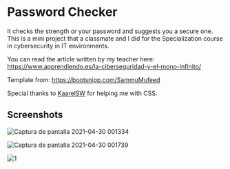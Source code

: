# Password Checker
It checks the strength or your password and suggests you a secure one.
This is a mini project that a classmate and I did for the Specialization course in cybersecurity in IT environments.

You can read the article written by my teacher here: https://www.apprendiendo.es/la-ciberseguridad-y-el-mono-infinito/

Template from: https://bootsnipp.com/SammuMufeed

Special thanks to [KaarelSW](https://github.com/KaarelSW) for helping me with CSS.


## Screenshots
![Captura de pantalla 2021-04-30 001334](https://user-images.githubusercontent.com/16936151/116624827-f2223680-a948-11eb-9313-8a89e0b4ff73.jpg)


![Captura de pantalla 2021-04-30 001739](https://user-images.githubusercontent.com/16936151/116625189-85f40280-a949-11eb-933e-cca48e1eb259.jpg)


![1](https://user-images.githubusercontent.com/16936151/116625338-bdfb4580-a949-11eb-92ae-d7782fdbaaa8.jpg)
